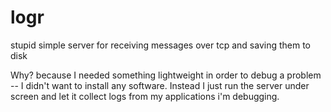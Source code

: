 # logr
stupid simple server for receiving messages over tcp and saving them to disk

Why? because I needed something lightweight in order to debug a problem -- I didn't want to install any software.
Instead I just run the server under screen and let it collect logs from my applications i'm debugging.
